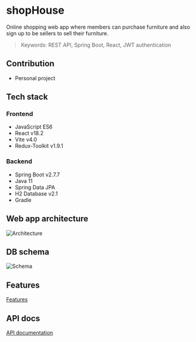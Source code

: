 # shopHouse

Online shopping web app where members can purchase furniture and also sign up to be sellers to sell their furniture.

> Keywords: REST API, Spring Boot, React, JWT authentication

## Contribution

- Personal project

## Tech stack

### Frontend

- JavaScript ES6
- React v18.2
- Vite v4.0
- Redux-Toolkit v1.9.1

### Backend

- Spring Boot v2.7.7
- Java 11
- Spring Data JPA
- H2 Database v2.1
- Gradle

## Web app architecture

![Architecture](https://user-images.githubusercontent.com/64521593/217126941-7aeb901d-deab-431f-b556-772f1b2d967e.png)

## DB schema

![Schema](https://user-images.githubusercontent.com/64521593/217127014-ebfdf3af-7dcd-44cc-b8dc-ee153424309b.png)

## Features

[Features](https://github.com/wsklee/shopHouse/issues/1)

## API docs

[API documentation](https://github.com/wsklee/shopHouse/issues/2)
